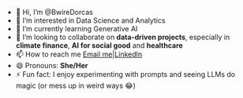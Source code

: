 - 👋 Hi, I’m @BwireDorcas
- 👀 I’m interested in Data Science and Analytics
- 🌱 I’m currently learning Generative AI
- 💞️ I’m looking to collaborate on **data-driven projects**, especially in **climate finance**, **AI for social good** and **healthcare**
- 📫 How to reach me [Email me](mailto:dorcusbwire@gmail.com)|[LinkedIn](https://www.linkedin.com/in/dorcas-bwire/)
- 😄 Pronouns: **She/Her**
- ⚡ Fun fact: I enjoy experimenting with prompts and seeing LLMs do magic (or mess up in weird ways 😂)

<!---
BwireDorcas/BwireDorcas is a ✨ special ✨ repository because its `README.md` (this file) appears on your GitHub profile.
You can click the Preview link to take a look at your changes.
--->
